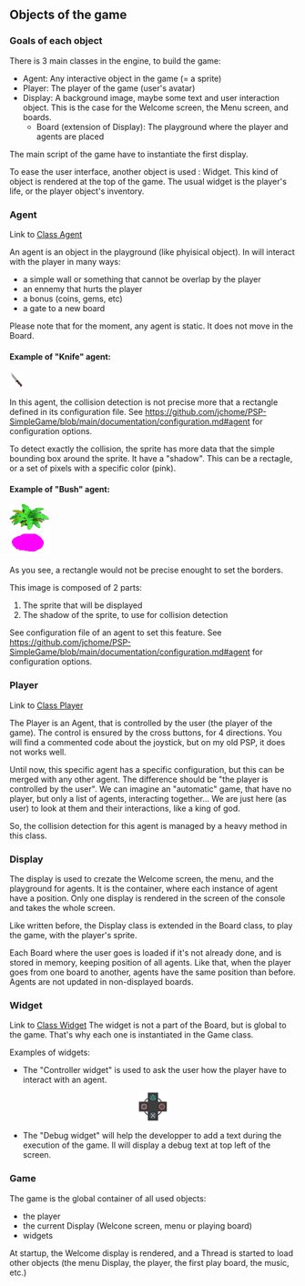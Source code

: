 
## Objects of the game
### Goals of each object
There is 3 main classes in the engine, to build the game:
- Agent: Any interactive object in the game (= a sprite)
- Player: The player of the game (user's avatar)
- Display: A background image, maybe some text and user interaction object. This is the case for the Welcome screen, the Menu screen, and boards.
  - Board (extension of Display): The playground where the player and agents are placed

The main script of the game have to instantiate the first display.

To ease the user interface, another object is used : Widget. This kind of object is rendered at the top of the game. The usual widget is the player's life, or the player object's inventory.

### Agent
Link to [Class Agent](https://github.com/jchome/PSP-SimpleGame/blob/main/engine/agent.py)

An agent is an object in the playground (like phyisical object). In will interact with the player in many ways:
 - a simple wall or something that cannot be overlap by the player
 - an ennemy that hurts the player
 - a bonus (coins, gems, etc)
 - a gate to a new board

Please note that for the moment, any agent is static. It does not move in the Board.

#### Example of "Knife" agent:
![Knife without shadow](../assets/objects/knife.png "Example of Knife")

In this agent, the collision detection is not precise more that a rectangle defined in its configuration file.
See https://github.com/jchome/PSP-SimpleGame/blob/main/documentation/configuration.md#agent for configuration options.

To detect exactly the collision, the sprite has more data that the simple bounding box around the sprite. It have a "shadow". This can be a rectagle, or a set of pixels with a specific color (pink).


#### Example of "Bush" agent:
![Bush with shadow](../assets/trees/tree-01.png "Example of bush")

As you see, a rectangle would not be precise enought to set the borders.

This image is composed of 2 parts:
1. The sprite that will be displayed
2. The shadow of the sprite, to use for collision detection

See configuration file of an agent to set this feature.
See https://github.com/jchome/PSP-SimpleGame/blob/main/documentation/configuration.md#agent for configuration options.


### Player
Link to [Class Player](https://github.com/jchome/PSP-SimpleGame/blob/main/engine/player.py)

The Player is an Agent, that is controlled by the user (the player of the game).
The control is ensured by the cross buttons, for 4 directions. You will find a commented code about the joystick, but on my old PSP, it does not works well.

Until now, this specific agent has a specific configuration, but this can be merged with any other agent. The difference should be "the player is controlled by the user". 
We can imagine an "automatic" game, that have no player, but only a list of agents, interacting together... We are just here (as user) to look at them and their interactions, like a king of god.

So, the collision detection for this agent is managed by a heavy method in this class.

### Display
The display is used to crezate the Welcome screen, the menu, and the playground for agents. It is the container, where each instance of agent have a position. Only one display is rendered in the screen of the console and takes the whole screen.

Like written before, the Display class is extended in the Board class, to play the game, with the player's sprite.

Each Board where the user goes is loaded if it's not already done, and is stored in memory, keeping position of all agents. Like that, when the player goes from one board to another, agents have the same position than before. Agents are not updated in non-displayed boards.

### Widget
Link to [Class Widget](https://github.com/jchome/PSP-SimpleGame/blob/main/engine/widget.py)
The widget is not a part of the Board, but is global to the game. That's why each one is instantiated in the Game class.

Examples of widgets:

* The "Controller widget" is used to ask the user how the player have to interact with an agent.

<p align="center" alt="The controller widget" title="The controller widget">
  <img src="https://raw.githubusercontent.com/jchome/PSP-SimpleGame/main/assets/controls.png">
</p>

* The "Debug widget" will help the developper to add a text during the execution of the game. Il will display a debug text at top left of the screen.


### Game
The game is the global container of all used objects:
 - the player
 - the current Display (Welcone screen, menu or playing board)
 - widgets

At startup, the Welcome display is rendered, and a Thread is started to load other objects (the menu Display, the player, the first play board, the music, etc.)
